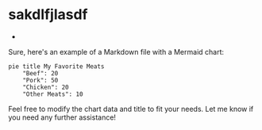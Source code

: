 # sakdlfjlasdf

- 

Sure, here's an example of a Markdown file with a Mermaid chart:

```mermaid
pie title My Favorite Meats
    "Beef": 20
    "Pork": 50
    "Chicken": 20
    "Other Meats": 10
```

Feel free to modify the chart data and title to fit your needs. Let me know if you need any further assistance!